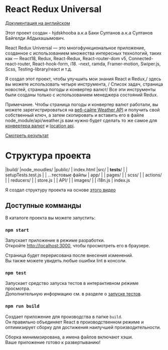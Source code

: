 # React Redux Universal

[Документация на английском](https://github.com/hjdskhooba/react-redux-universal/blob/main/README.md)

Этот проект создан - hjdskhooba а.к.а Баки Султанов а.к.а Султанов Байгелди Абдыхашымович.

React Redux Universal — это многофункциональное приложение, созданное с использованием множества интересных технологий, таких как — React18, Redux, React-Redux, React-router-dom v5, Connected-react-router, React-hook-form, i18. -next, ramda, Framer-motion, Swiper.js, Scss, Testing-library/react и т.д.

Я создал этот проект, чтобы улучшить
мои знания React и Redux,/
здесь вы можете использовать четыре инструмента, /
Список задач, страница новостей, страница погоды и конвертер валют/
Все эти инструменты были созданы только с использованием менеджера состояний Redux.

Примечание. Чтобы страница погоды и конвертер валют работали, вы можете зарегистрироваться на [веб-сайте Weather API](https://www.weatherapi.com/) и получить свой собственный ключ, а затем скопировать и вставить его в файле node_module/api/weather.js вам нужно будет сделать то же самое для [конвертера валют](https://apilayer.com/) и [location api](https://www.geoapify.com/).

[Смотреть результат](https://vercel.com)

# Структура проекта

|build/
|node_moudles/
|public/
| index.html
|src/
| __tests__/
| | setupTests.test.js
| | ...тестовые файлы
| app/
| | pages/
| | scss/
| | actions/
| | reducers/
| | store.js
| | API/
| | images/
| | i18n.js
| index.js

Я создал структуру проекта на основе [этого видео](https://www.youtube.com/watch?v=TP4RK1OnD_0&list=PLi5fDCkhuN9HzO73bzs_Z917hNtEbE9Vs&index=2)

## Доступные комманды

В каталоге проекта вы можете запустить:

### `npm start`

Запускает приложение в режиме разработки.\
Откройте [http://localhost:3000](http://localhost:3000), чтобы просмотреть его в браузере.

Страница будет перерисована после внесения изменений.\
Вы также можете увидеть любые ошибки lint в консоли.

### `npm test`

Запускает средство запуска тестов в интерактивном режиме просмотра.\
Дополнительную информацию см. в разделе о [запуске тестов](https://facebook.github.io/create-react-app/docs/running-tests).

### `npm run build`

Создает приложение для производства в папке `build`.\
Он правильно объединяет React в производственном режиме и оптимизирует сборку для достижения наилучшей производительности.

Сборка минимизирована, а имена файлов включают хэши.\
Ваше приложение готово к развертыванию!
